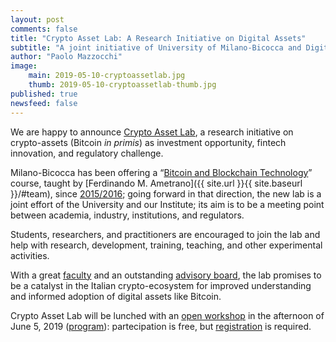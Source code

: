 ```yaml
---
layout: post
comments: false
title: "Crypto Asset Lab: A Research Initiative on Digital Assets"
subtitle: "A joint initiative of University of Milano-Bicocca and Digital Gold Institute"
author: "Paolo Mazzocchi"
image:
    main: 2019-05-10-cryptoassetlab.jpg
    thumb: 2019-05-10-cryptoassetlab-thumb.jpg
published: true
newsfeed: false
---
```


We are happy to announce [Crypto Asset Lab](http://cryptoassetlab.diseade.unimib.it/), a research initiative on crypto-assets (Bitcoin *in primis*) as investment opportunity, fintech innovation, and regulatory challenge.

Milano-Bicocca has been offering a
“[Bitcoin and Blockchain Technology](https://www.ametrano.net/bbt/)” course,
taught by [Ferdinando M. Ametrano]({{ site.url }}{{ site.baseurl }}/#team),
since [2015/2016](https://www.ametrano.net/courses/#past-university-courses);
going forward in that direction,
the new lab is a joint effort of the University and
our Institute; its aim is to be a meeting point between academia,
industry, institutions, and regulators.

Students, researchers, and practitioners are encouraged
to join the lab and help with research, development, training,
teaching, and other experimental activities.

With a great
[faculty](https://cryptoassetlab.diseade.unimib.it/faculty/)
and an outstanding
[advisory board](http://cryptoassetlab.diseade.unimib.it/advisory-board/),
the lab promises
to be a catalyst in the Italian crypto-ecosystem for improved understanding
and informed adoption of digital assets like Bitcoin.

Crypto Asset Lab will be lunched with an
[open workshop](https://cryptoassetlab.diseade.unimib.it/2019/05/10/presentation.html)
in the afternoon of June 5, 2019
([program](http://cryptoassetlab.diseade.unimib.it/docs/20190605-presentazione-cal.pdf)): partecipation is free, but
[registration](https://docs.google.com/forms/d/e/1FAIpQLSeI4YDiaNdSCOr2h0QXa9qDUSmmsFqtdgsk6j4_x8FcVgK84Q/viewform)
is required.
